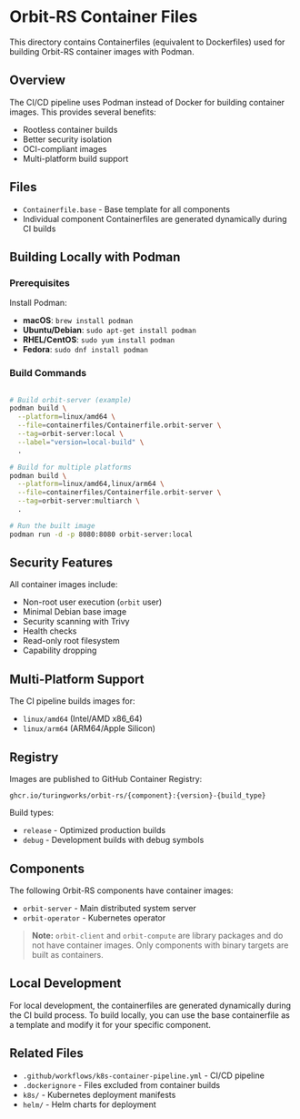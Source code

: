 # Orbit-RS Container Files

This directory contains Containerfiles (equivalent to Dockerfiles) used for building Orbit-RS container images with Podman.

## Overview

The CI/CD pipeline uses Podman instead of Docker for building container images. This provides several benefits:
- Rootless container builds
- Better security isolation
- OCI-compliant images
- Multi-platform build support

## Files

- `Containerfile.base` - Base template for all components
- Individual component Containerfiles are generated dynamically during CI builds

## Building Locally with Podman

### Prerequisites

Install Podman:
- **macOS**: `brew install podman`
- **Ubuntu/Debian**: `sudo apt-get install podman`
- **RHEL/CentOS**: `sudo yum install podman`
- **Fedora**: `sudo dnf install podman`

### Build Commands

```bash

# Build orbit-server (example)
podman build \
  --platform=linux/amd64 \
  --file=containerfiles/Containerfile.orbit-server \
  --tag=orbit-server:local \
  --label="version=local-build" \
  .

# Build for multiple platforms
podman build \
  --platform=linux/amd64,linux/arm64 \
  --file=containerfiles/Containerfile.orbit-server \
  --tag=orbit-server:multiarch \
  .

# Run the built image
podman run -d -p 8080:8080 orbit-server:local
```

## Security Features

All container images include:
- Non-root user execution (`orbit` user)
- Minimal Debian base image
- Security scanning with Trivy
- Health checks
- Read-only root filesystem
- Capability dropping

## Multi-Platform Support

The CI pipeline builds images for:
- `linux/amd64` (Intel/AMD x86_64)
- `linux/arm64` (ARM64/Apple Silicon)

## Registry

Images are published to GitHub Container Registry:
```
ghcr.io/turingworks/orbit-rs/{component}:{version}-{build_type}
```

Build types:
- `release` - Optimized production builds
- `debug` - Development builds with debug symbols

## Components

The following Orbit-RS components have container images:
- `orbit-server` - Main distributed system server
- `orbit-operator` - Kubernetes operator

> **Note:** `orbit-client` and `orbit-compute` are library packages and do not have container images. Only components with binary targets are built as containers.

## Local Development

For local development, the containerfiles are generated dynamically during the CI build process. To build locally, you can use the base containerfile as a template and modify it for your specific component.

## Related Files

- `.github/workflows/k8s-container-pipeline.yml` - CI/CD pipeline
- `.dockerignore` - Files excluded from container builds
- `k8s/` - Kubernetes deployment manifests
- `helm/` - Helm charts for deployment